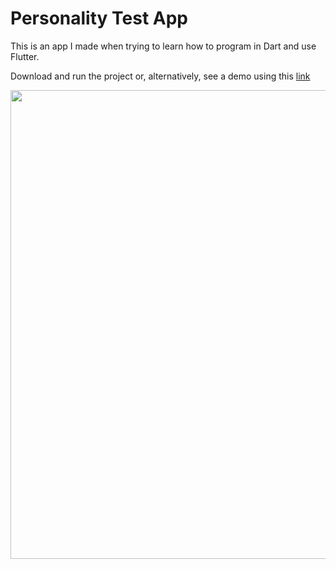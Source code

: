 # Personality Test App

This is an app I made when trying to learn how to program in Dart and use Flutter. 

Download and run the project or, alternatively, see a demo using this [link](https://drive.google.com/file/d/1oA2hKEMeoPsVXLLSxSiB61K3t7Rc9ah7/view?usp=sharing)

<p align="center"><img src="https://drive.google.com/file/d/1Bd852NuaZSkZiMH_dNM5tdcXm0I7md_1/view" width="750" style="text-align: center"></p>
